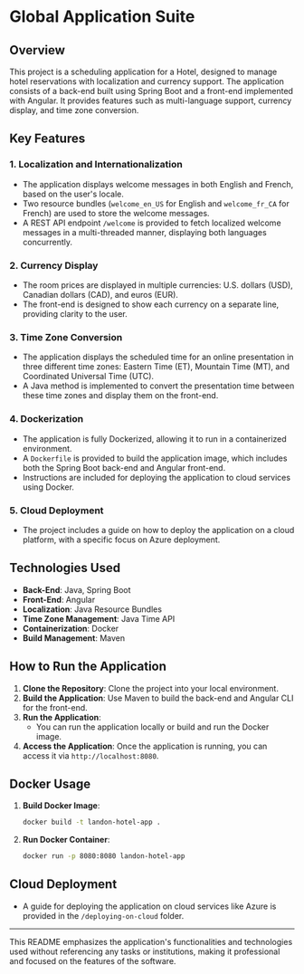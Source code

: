 
# Global Application Suite

## Overview

This project is a scheduling application for a Hotel, designed to manage hotel reservations with localization and currency support. The application consists of a back-end built using Spring Boot and a front-end implemented with Angular. It provides features such as multi-language support, currency display, and time zone conversion.

## Key Features

### 1. **Localization and Internationalization**
- The application displays welcome messages in both English and French, based on the user's locale.
- Two resource bundles (`welcome_en_US` for English and `welcome_fr_CA` for French) are used to store the welcome messages.
- A REST API endpoint `/welcome` is provided to fetch localized welcome messages in a multi-threaded manner, displaying both languages concurrently.

### 2. **Currency Display**
- The room prices are displayed in multiple currencies: U.S. dollars (USD), Canadian dollars (CAD), and euros (EUR).
- The front-end is designed to show each currency on a separate line, providing clarity to the user.

### 3. **Time Zone Conversion**
- The application displays the scheduled time for an online presentation in three different time zones: Eastern Time (ET), Mountain Time (MT), and Coordinated Universal Time (UTC).
- A Java method is implemented to convert the presentation time between these time zones and display them on the front-end.

### 4. **Dockerization**
- The application is fully Dockerized, allowing it to run in a containerized environment.
- A `Dockerfile` is provided to build the application image, which includes both the Spring Boot back-end and Angular front-end.
- Instructions are included for deploying the application to cloud services using Docker.

### 5. **Cloud Deployment**
- The project includes a guide on how to deploy the application on a cloud platform, with a specific focus on Azure deployment.

## Technologies Used
- **Back-End**: Java, Spring Boot
- **Front-End**: Angular
- **Localization**: Java Resource Bundles
- **Time Zone Management**: Java Time API
- **Containerization**: Docker
- **Build Management**: Maven

## How to Run the Application
1. **Clone the Repository**: Clone the project into your local environment.
2. **Build the Application**: Use Maven to build the back-end and Angular CLI for the front-end.
3. **Run the Application**:
    - You can run the application locally or build and run the Docker image.
4. **Access the Application**: Once the application is running, you can access it via `http://localhost:8080`.

## Docker Usage
1. **Build Docker Image**:
    ```bash
    docker build -t landon-hotel-app .
    ```
2. **Run Docker Container**:
    ```bash
    docker run -p 8080:8080 landon-hotel-app
    ```

## Cloud Deployment
- A guide for deploying the application on cloud services like Azure is provided in the `/deploying-on-cloud` folder.

---

This README emphasizes the application's functionalities and technologies used without referencing any tasks or institutions, making it professional and focused on the features of the software.
